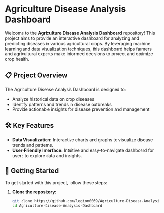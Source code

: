 # Agriculture Disease Analysis Dashboard

Welcome to the **Agriculture Disease Analysis Dashboard** repository! This project aims to provide an interactive dashboard for analyzing and predicting diseases in various agricultural crops. By leveraging machine learning and data visualization techniques, this dashboard helps farmers and agricultural experts make informed decisions to protect and optimize crop health.

## 📋 Project Overview

The Agriculture Disease Analysis Dashboard is designed to:
- Analyze historical data on crop diseases
- Identify patterns and trends in disease outbreaks
- Provide actionable insights for disease prevention and management

## 🛠️ Key Features

- **Data Visualization:** Interactive charts and graphs to visualize disease trends and patterns.
- **User-Friendly Interface:** Intuitive and easy-to-navigate dashboard for users to explore data and insights.


## 🚀 Getting Started

To get started with this project, follow these steps:

1. **Clone the repository:**
   ```sh
   git clone https://github.com/legion0069/Agriculture-Disease-Analysis-Dashboard.git
   cd Agriculture-Disease-Analysis-Dashboard
